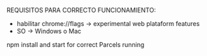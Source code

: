 REQUISITOS PARA CORRECTO FUNCIONAMIENTO:
 * habilitar chrome://flags -> experimental web plataform features
 * SO -> Windows o Mac

npm install and start for correct Parcels running
